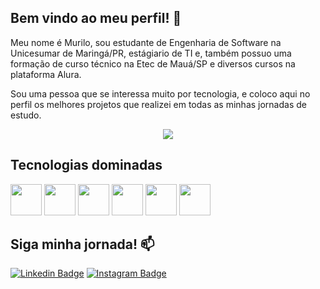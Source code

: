 ## Bem vindo ao meu perfil! 👋

Meu nome é Murilo, sou estudante de Engenharia de Software na Unicesumar de Maringá/PR, estágiario de TI e, também possuo uma formação de curso técnico na Etec de Mauá/SP e diversos cursos na plataforma Alura.

Sou uma pessoa que se interessa muito por tecnologia, e coloco aqui no perfil os melhores projetos que realizei em todas as minhas jornadas de estudo.


<p align="center"><img src="https://github-readme-stats.vercel.app/api?username=musilvab&show_icons=true&theme=tokyonight"></p>

## Tecnologias dominadas
<p align="justify">
  <img src="https://cdn.jsdelivr.net/gh/devicons/devicon@latest/icons/html5/html5-original.svg" width='50px'/>       
  <img src="https://cdn.jsdelivr.net/gh/devicons/devicon@latest/icons/css3/css3-original.svg" width='50px'/>
  <img src="https://cdn.jsdelivr.net/gh/devicons/devicon@latest/icons/c/c-original.svg" width='50px'/>
  <img src="https://cdn.jsdelivr.net/gh/devicons/devicon@latest/icons/canva/canva-original.svg" width='50px'/>
  <img src="  https://icons8.com.br/icon/lAWjO4LexGga/canva" width='50px'/>
  <img src="https://icons8.com.br/icon/108784/javascript.svg" width='50px'>
</p>

## Siga minha jornada! 📫

[![Linkedin Badge](https://img.shields.io/badge/-LinkedIn-blue?style=flat-square&logo=Linkedin&logoColor=white&link=https://www.linkedin.com/in/murilo-barbosa-0614ab259/)](https://www.linkedin.com/in/murilo-barbosa-0614ab259)
[![Instagram Badge](https://img.shields.io/badge/-Instagram-C13584?style=flat-square&labelColor=C13584&logo=instagram&logoColor=white&link=https://www.instagram.com/musilvab/)](https://www.instagram.com/musilvab/)

